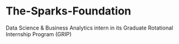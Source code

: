 # The-Sparks-Foundation
Data Science &amp; Business Analytics intern in its Graduate Rotational Internship Program (GRIP)
